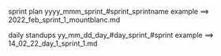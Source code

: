 sprint plan
yyyy_mmm_sprint_#sprint_sprintname
example ==> 2022_feb_sprint_1_mountblanc.md


daily standups
yy_mm_dd_day_#day_sprint_#sprint
example ==> 14_02_22_day_1_sprint_1.md



